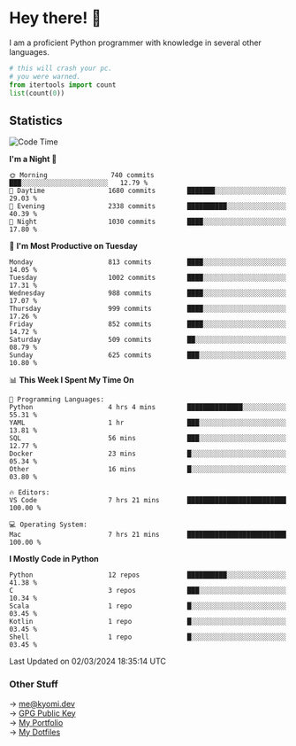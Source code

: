 # Hey there! 👋

I am a proficient Python programmer with knowledge in several other languages.

```py
# this will crash your pc.
# you were warned.
from itertools import count
list(count(0))
```

## Statistics
<!--START_SECTION:waka-->
![Code Time](http://img.shields.io/badge/Code%20Time-944%20hrs%2058%20mins-blue)

**I'm a Night 🦉** 

```text
🌞 Morning                740 commits         ███░░░░░░░░░░░░░░░░░░░░░░   12.79 % 
🌆 Daytime                1680 commits        ███████░░░░░░░░░░░░░░░░░░   29.03 % 
🌃 Evening                2338 commits        ██████████░░░░░░░░░░░░░░░   40.39 % 
🌙 Night                  1030 commits        ████░░░░░░░░░░░░░░░░░░░░░   17.80 % 
```
📅 **I'm Most Productive on Tuesday** 

```text
Monday                   813 commits         ████░░░░░░░░░░░░░░░░░░░░░   14.05 % 
Tuesday                  1002 commits        ████░░░░░░░░░░░░░░░░░░░░░   17.31 % 
Wednesday                988 commits         ████░░░░░░░░░░░░░░░░░░░░░   17.07 % 
Thursday                 999 commits         ████░░░░░░░░░░░░░░░░░░░░░   17.26 % 
Friday                   852 commits         ████░░░░░░░░░░░░░░░░░░░░░   14.72 % 
Saturday                 509 commits         ██░░░░░░░░░░░░░░░░░░░░░░░   08.79 % 
Sunday                   625 commits         ███░░░░░░░░░░░░░░░░░░░░░░   10.80 % 
```


📊 **This Week I Spent My Time On** 

```text
💬 Programming Languages: 
Python                   4 hrs 4 mins        ██████████████░░░░░░░░░░░   55.31 % 
YAML                     1 hr                ███░░░░░░░░░░░░░░░░░░░░░░   13.81 % 
SQL                      56 mins             ███░░░░░░░░░░░░░░░░░░░░░░   12.77 % 
Docker                   23 mins             █░░░░░░░░░░░░░░░░░░░░░░░░   05.34 % 
Other                    16 mins             █░░░░░░░░░░░░░░░░░░░░░░░░   03.80 % 

🔥 Editors: 
VS Code                  7 hrs 21 mins       █████████████████████████   100.00 % 

💻 Operating System: 
Mac                      7 hrs 21 mins       █████████████████████████   100.00 % 
```

**I Mostly Code in Python** 

```text
Python                   12 repos            ██████████░░░░░░░░░░░░░░░   41.38 % 
C                        3 repos             ███░░░░░░░░░░░░░░░░░░░░░░   10.34 % 
Scala                    1 repo              █░░░░░░░░░░░░░░░░░░░░░░░░   03.45 % 
Kotlin                   1 repo              █░░░░░░░░░░░░░░░░░░░░░░░░   03.45 % 
Shell                    1 repo              █░░░░░░░░░░░░░░░░░░░░░░░░   03.45 % 
```




 Last Updated on 02/03/2024 18:35:14 UTC
<!--END_SECTION:waka-->

### Other Stuff

→ [me@kyomi.dev](mailto:me@kyomi.dev)\
→ [GPG Public Key](https://github.com/bitterteriyaki.gpg)\
→ [My Portfolio](https://kyomi.dev)\
→ [My Dotfiles](https://github.com/bitterteriyaki/dotfiles)
